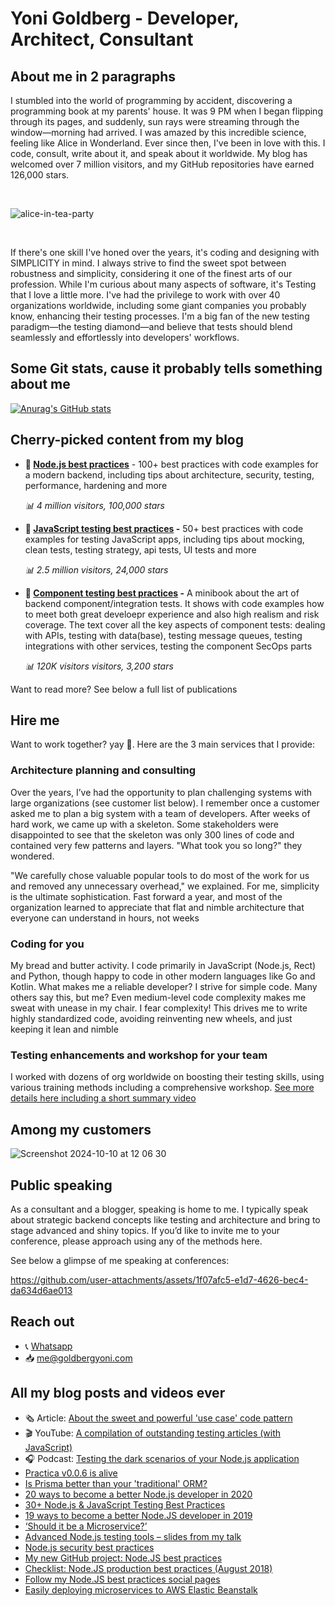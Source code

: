 # Yoni Goldberg - Developer, Architect, Consultant

## About me in 2 paragraphs

I stumbled into the world of programming by accident, discovering a programming book at my parents' house. It was 9 PM when I began flipping through its pages, and suddenly, sun rays were streaming through the window—morning had arrived. I was amazed by this incredible science, feeling like Alice in Wonderland. Ever since then, I've been in love with this. I code, consult, write about it, and speak about it worldwide. My blog has welcomed over 7 million visitors, and my GitHub repositories have earned 126,000 stars.

<br/>

![alice-in-tea-party](https://github.com/user-attachments/assets/15a1ee93-22c7-4923-83a5-d6768ae305bf)

<br/>

If there's one skill I've honed over the years, it's coding and designing with SIMPLICITY in mind. I always strive to find the sweet spot between robustness and simplicity, considering it one of the finest arts of our profession. While I'm curious about many aspects of software, it's Testing that I love a little more. I've had the privilege to work with over 40 organizations worldwide, including some giant companies you probably know, enhancing their testing processes. I'm a big fan of the new testing paradigm—the testing diamond—and believe that tests should blend seamlessly and effortlessly into developers' workflows.

## Some Git stats, cause it probably tells something about me

[![Anurag's GitHub stats](https://github-readme-stats.vercel.app/api?username=goldbergyoni&show_icons=true&theme=react)](https://github.com/goldbergyoni/github-readme-stats)

## Cherry-picked content from my blog

- **📘 [Node.js best practices](https://github.com/goldbergyoni/nodebestpractices)** - 100+ best practices with code examples for a modern backend, including tips about architecture, security, testing, performance, hardening and more

   _📊 4 million visitors, 100,000 stars_

- **📘 [JavaScript testing best practices](https://github.com/goldbergyoni/javascript-testing-best-practices) -** 50+ best practices with code examples for testing JavaScript apps, including tips about mocking, clean tests, testing strategy, api tests, UI tests and more

   _📊 2.5 million visitors, 24,000 stars_

- **📘 [Component testing best practices](https://github.com/testjavascript/nodejs-integration-tests-best-practices) -** A minibook about the art of backend component/integration tests. It shows with code examples how to meet both great develoepr experience and also high realism and risk coverage. The text cover all the key aspects of component tests: dealing with APIs, testing with data(base), testing message queues, testing integrations with other services, testing the component SecOps parts
   
   _📊 120K visitors visitors, 3,200 stars_

Want to read more? See below a full list of publications

## Hire me

Want to work together? yay 🥳. Here are the 3 main services that I provide:

### Architecture planning and consulting

Over the years, I’ve had the opportunity to plan challenging systems with large organizations (see customer list below). I remember once a customer asked me to plan a big system with a team of developers. After weeks of hard work, we came up with a skeleton. Some stakeholders were disappointed to see that the skeleton was only 300 lines of code and contained very few patterns and layers. "What took you so long?" they wondered.

"We carefully chose valuable popular tools to do most of the work for us and removed any unnecessary overhead," we explained. For me, simplicity is the ultimate sophistication. Fast forward a year, and most of the organization learned to appreciate that flat and nimble architecture that everyone can understand in hours, not weeks

### Coding for you

My bread and butter activity. I code primarily in JavaScript (Node.js, Rect) and Python, though happy to code in other modern languages like Go and Kotlin. What makes me a reliable developer? I strive for simple code. Many others say this, but me? Even medium-level code complexity makes me sweat with unease in my chair. I fear complexity! This drives me to write highly standardized code,  avoiding reinventing new wheels, and just keeping it lean and nimble

### Testing enhancements and workshop for your team

I worked with dozens of org worldwide on boosting their testing skills, using various training methods including a comprehensive workshop. [See more details here including a short summary video](https://testjavascript.com/elevate-your-org-testing-game)


## Among my customers

![Screenshot 2024-10-10 at 12 06 30](https://github.com/user-attachments/assets/a0be98e8-e83a-4e0c-8a70-204bd0cf9beb)


## Public speaking

As a consultant and a blogger, speaking is home to me. I typically speak about strategic backend concepts like testing and architecture and bring to stage advanced and shiny topics. If you’d like to invite me to your conference, please approach using any of the methods here.

See below a glimpse of me speaking at conferences:

https://github.com/user-attachments/assets/1f07afc5-e1d7-4626-bec4-da634d6ae013

## Reach out

- 📞 [Whatsapp](https://wa.me/972507621940)
- 📥 me@goldbergyoni.com

## All my blog posts and videos ever

- 🗞️ Article: [About the sweet and powerful 'use case' code pattern](https://practica.dev/blog/sweet-use-case-pattern)
-  🎬 YouTube: [A compilation of outstanding testing articles (with JavaScript)](https://practica.dev/blog/testing-articles-compilation)
- 🎧 Podcast: [Testing the dark scenarios of your Node.js application](https://practica.dev/blog/testing-dark-scenarios-nodejs)
- [Practica v0.0.6 is alive](https://practica.dev/blog/practica-v0-0-6-release)
- [Is Prisma better than your 'traditional' ORM?](https://practica.dev/blog/prisma-vs-traditional-orm)
- [20 ways to become a better Node.js developer in 2020](https://goldbergyoni.com/blog/20-ways-to-become-better-nodejs-developer)
- [30+ Node.js & JavaScript Testing Best Practices](https://goldbergyoni.com/blog/nodejs-testing-best-practices)
- [19 ways to become a better Node.JS developer in 2019](https://goldbergyoni.com/blog/19-ways-to-become-better-nodejs-developer)
- [‘Should it be a Microservice?’](https://goldbergyoni.com/blog/should-it-be-a-microservice)
- [Advanced Node.js testing tools – slides from my talk](https://goldbergyoni.com/blog/advanced-nodejs-testing-tools)
- [Node.js security best practices](https://goldbergyoni.com/blog/nodejs-security-best-practices)
- [My new GitHub project: Node.JS best practices](https://goldbergyoni.com/blog/nodejs-best-practices)
- [Checklist: Node.JS production best practices (August 2018)](https://goldbergyoni.com/blog/nodejs-production-best-practices)
- [Follow my Node.JS best practices social pages](https://goldbergyoni.com/blog/follow-nodejs-best-practices-social-pages)
- [Easily deploying microservices to AWS Elastic Beanstalk](https://goldbergyoni.com/blog/easily-deploying-microservices-to-aws-elastic-beanstalk)
